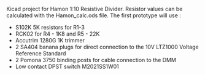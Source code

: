 Kicad project for Hamon 1:10 Resistive Divider.
Resistor values can be calculated with the Hamon_calc.ods file.
The first prototype will use :
- S102K 5K resistors for R1-3 
- RCK02 for R4 - 1K8 and R5 - 22K
- Accutrim 1280G 1K trimmer
- 2 SA404 banana plugs for direct connection to the 10V LTZ1000 Voltage Reference Standard
- 2 Pomona 3750 binding posts for cable connection to the DMM
- Low contact DPST switch M2021SS1W01

